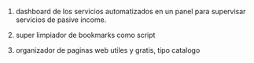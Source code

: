 1. dashboard de los servicios automatizados en un panel
para supervisar servicios de pasive income.

2. super limpiador de bookmarks como script

3. organizador de paginas web utiles y gratis, tipo catalogo